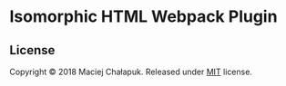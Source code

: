 # Isomorphic HTML Webpack Plugin

## License

Copyright &copy; 2018 Maciej Chałapuk. Released under [MIT](LICENSE) license.

